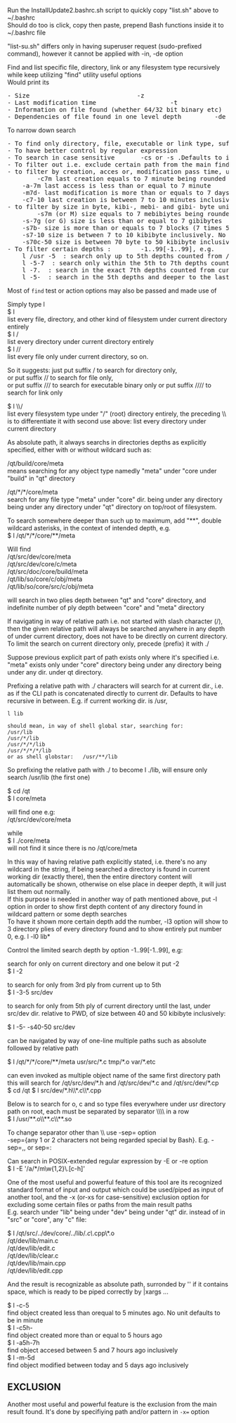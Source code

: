 Run the InstallUpdate2.bashrc.sh script to quickly copy "list.sh" above to ~/.bashrc    
Should do too is click, copy then paste, prepend Bash functions inside it to ~/.bashrc file   

"list-su.sh" differs only in having superuser request (sudo-prefixed command), however it cannot be applied with -in, -de option   

Find and list specific file, directory, link or any filesystem type recursively while keep utilizing "find" utility useful options   
Would print its
<pre>- Size								-z   
- Last modification time					-t   
- Information on file found (whether 64/32 bit binary etc)	-in   
- Dependencies of file found in one level depth			-de</pre>
To narrow down search   
<pre>
- To find only directory, file, executable or link type, suffix it with /, //, /// or ////    
- To have better control by regular expression				-E or -re   
- To search in case sensitive		-cs or -s .Defaults to insensitive ( -ci option)   
- To filter out i.e. exclude certain path from the main find search result  
- to filter by creation, acces or, modification pass time, use -c, -a, -m as easier use than find's, e.g.   
		-c7m last creation equals to 7 minute being rounded up     
    -a-7m last access is less than or equal to 7 minute   
    -m7d- last modification is more than or equals to 7 days   
    -c7-10 last creation is between 7 to 10 minutes inclusively. No unit means in minute   
- to filter by size in byte, kibi-, mebi- and gibi- byte unit which has simpler command than find's, e.g.   
		-s7m (or M) size equals to 7 mebibiytes being rounded up  
    -s-7g (or G) size is less than or equal to 7 gibibytes   
    -s7b- size is more than or equals to 7 blocks (7 times 512-bytes)   
    -s7-10 size is between 7 to 10 kibibyte inclusively. No unit means in kibibyte 
    -s70c-50 size is between 70 byte to 50 kibibyte inclusively 
- To filter certain depths :		-1..99[-1..99], e.g.   
	l /usr -5  : search only up to 5th depths counted from /usr dir.
	l -5-7  : search only within the 5th to 7th depths counted from current dir.
	l -7.  : search in the exact 7th depths counted from current dir.
	l -5-  : search in the 5th depths and deeper to the last, counted from current dir.
</pre>
Most of `find` test or action options may also be passed and made use of   

Simply type l   
$ l   
list every file, directory, and other kind of filesystem under current directory entirely   
$ l /   
list every directory under current directory entirely   
$ l //   
list every file only under current directory, so on.   

So it suggests:
just put suffix / to search for directory only,   
or put suffix // to search for file only,   
or put suffix /// to search for executable binary only 
or put suffix //// to search for link only   

$ l \\\\/   
list every filesystem type under "/" (root) directory entirely, the preceding \\\\ is to differentiate it with second use above: list every directory under current directory   

As absolute path, it always searchs in directories depths as explicitly specified, either with or without wildcard such as:   

/qt/build/core/meta   
means searching for any object type namedly "meta" under "core under "build" in "qt" directory   

/qt/\*/\*/core/meta   
search for any file type "meta" under "core" dir. being under any directory being under any directory under "qt" directory on top/root of filesystem.   

To search somewhere deeper than such up to maximum, add "\*\*", double wildcard asterisks, in the context of intended depth, e.g.   
$ l /qt/\*/\*/core/\*\*/meta   

Will find   
/qt/src/dev/core/meta   
/qt/src/dev/core/c/meta   
/qt/src/doc/core/build/meta   
/qt/lib/so/core/c/obj/meta   
/qt/lib/so/core/src/c/obj/meta  

will search in two plies depth between "qt" and "core" directory, and indefinite number of ply depth between "core" and "meta" directory   

If navigating in way of relative path i.e. not started with slash character (/), then the given relative path will always be searched anywhere in any depth of under current directory, does not have to be directly on current directory.   
To limit the search on current directory only, precede (prefix) it with ./   

Suppose previous explicit part of path exists only where it's specified i.e. "meta" exists only under "core" directory being under any directory being under any dir. under qt directory.   

Prefixing a relative path with ./ characters will search for at current dir., i.e. as if the CLI path is concatenated directly to current dir. Defaults to have recursive in between. E.g. if current working dir. is /usr,   

	l lib   

	should mean, in way of shell global star, searching for:
	/usr/lib   
	/usr/*/lib   
	/usr/*/*/lib   
	/usr/*/*/*/lib   
	or as shell globstar: 	/usr/**/lib   
So prefixing the relative path with ./ to become l ./lib, will ensure only search /usr/lib (the first one)  

$ cd /qt   
$ l core/meta   

will find one e.g:   
/qt/src/dev/core/meta   

while   
$ l ./core/meta   
will not find it since there is no /qt/core/meta    

In this way of having relative path explicitly stated, i.e. there's no any wildcard in the string, if being searched a directory is found in current working dir (exactly there), then the entire directory content will automatically be shown, otherwise on else place in deeper depth, it will just list them out normally.      
If this purpose is needed in another way of path mentioned above, put -l option in order to show first depth content of any directory found in wildcard pattern or some depth searches   
To have it shown more certain depth add the number, -l3 option will show to 3 directory plies of every  directory found and to show entirely put number 0, e.g. l -l0 lib* 

Control the limited search depth by option -1..99[-1..99],  e.g:
   
search for only on current directory and one below it put -2   
$ l -2   

to search for only from 3rd ply from current up to 5th    
$ l -3-5 src/dev   

to search for only from 5th ply of current directory until the last, under src/dev dir. relative to PWD, of size between 40 and 50 kibibyte inclusively:   

$ l -5- -s40-50 src/dev   

can be navigated by way of one-line multiple paths such as absolute followed by relative path      

$ l /qt/\*/\*/core/\*\*/meta  usr/src/\*.c   tmp/\*.o var/\*.etc

can even invoked as multiple object name of the same first directory path   
this will search for /qt/src/dev/\*.h and /qt/src/dev/\*.c and /qt/src/dev/\*.cp    
$ cd /qt
$ l src/dev/*.h\\\\\*.c\\\\\*.cpp   

Below is to search for o, c and so type files everywhere under usr directory path on root, each must be separated by separator \\\\\\\\ in a row   
$ l /usr/\*\*.o\\\\\*\*.c\\\\\*\*.so   

To change separator other than \\\\ use -sep= option   
-sep={any 1 or 2 characters not being regarded special by Bash}. E.g. -sep=,, or sep=:   

Can search in POSIX-extended regular expression by -E or -re option   
$ l -E '/a/*/m\w{1,2}\\.[c-h]'   

One of the most useful and powerful feature of this tool are its recognized standard format of input and output which could be used/piped as input of another tool, and the -x (or-xs for case-sensitive) exclusion option for excluding some certain files or paths from the main result paths  
E.g. search under "lib" being under "dev" being under "qt" dir. instead of in "src" or "core", any "c" file:   

$ l /qt/src/../dev/core/../lib/*.c\\*.cpp\\*.o   
/qt/dev/lib/main.c   
/qt/dev/lib/edit.c   
/qt/dev/lib/clear.c   
/qt/dev/lib/main.cpp   
/qt/dev/lib/edit.cpp   

And the result is recognizable as absolute path, surronded by '' if it contains space, which is ready to be piped correctly by \|xargs ...    

$ l -c-5   
   find object created less than orequal to 5 minutes ago. No unit defaults to be in minute  
$ l -c5h-   
   find object created more than or equal to 5 hours ago  
$ l -a5h-7h   
   find object accesed between 5 and 7 hours ago inclusively  
$ l -m-5d   
   find object modified between today and 5 days ago inclusively  

## EXCLUSION

Another most useful and powerful feature is the exclusion from the main result found. It's done by specifiying path and/or pattern in `-x=` option 




